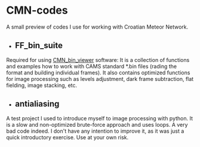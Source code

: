 CMN-codes
=========

A small preview of codes I use for working with Croatian Meteor Network.

  * ## FF_bin_suite 
  
  Required for using [CMN_bin_viewer](http://cmn.rgn.hr/binviewer/binviewer.html) software: 
  It is a collection of functions and examples how to work with CAMS standard *.bin files (rading the format and building individual frames).
  It also contains optimized functions for image processing such as levels adjustment, dark frame subtraction, flat fielding, image stacking, etc.
  

  * ## antialiasing 
    
  A test project I used to introduce myself to image processing with python. It is a slow and non-optimized brute-force approach and uses loops. A very bad code indeed.
  I don't have any intention to improve it, as it was just a quick introductory exercise. Use at your own risk.
